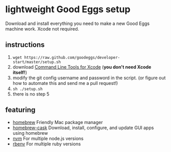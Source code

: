 # lightweight Good Eggs setup

Download and install everything you need to make a new Good Eggs machine work. Xcode not required.

## instructions

1. `wget https://raw.github.com/goodeggs/developer-start/master/setup.sh`
2. download [Command Line Tools for Xcode](https://developer.apple.com/downloads/) (**you don't need Xcode itself!**)
3. modify the git config username and password in the script. (or figure out how to automate this and send me a pull request!)
4. `sh ./setup.sh`
5. there is no step 5

## featuring

- [homebrew](http://brew.sh/) Friendly Mac package manager
- [homebrew-cask](https://github.com/phinze/homebrew-cask) Download, install, configure, and update GUI apps using homebrew
- [nvm](https://github.com/creationix/nvm) For multiple node.js versions
- [rbenv](https://github.com/sstephenson/rbenv) For multiple ruby versions

